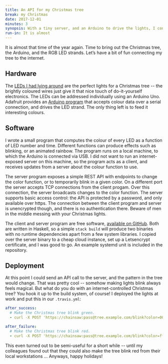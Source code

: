 ```yaml
---
title: An API for my Christmas tree
break: my Christmas
date: 2017-12-01
minutes: 3
synopsis: With a tiny server, and an Arduino to drive the lights, I connected my Christmas tree to the internet.
run-in: It is almost
---
```


It is almost that time of the year again.
Time to bring out the Christmas tree,
the Arduino, and the RGB LED strands.
Let’s have a bit of fun connecting my tree to the internet.

Hardware
--------

The [<abbr>LED</abbr>s I had lying around][leds]
are the perfect lights for a Christmas tree
-- the brightly coloured wires just give it that nice touch of do-it-yourself electronics.
The <abbr>LED</abbr>s can be addressed individually using an Arduino Uno.
Adafruit provides an [Arduino program][adalight]
that accepts colour data over a serial connection,
and drives the LED strand.
The only thing left is to feed it interesting colours.

[leds]:     https://www.adafruit.com/product/322
[adalight]: https://github.com/adafruit/Adalight

Software
--------

I wrote a small program that computes the colour of every LED
as a function of LED number and time.
Different functions can produce effects such as blinking,
or an animated rainbow.
The program runs on a local machine,
to which the Arduino is connected via USB.
I did not want to run an internet-exposed server on this machine,
so the program acts as a client,
and receives updates from a server about the colour function to use.

The server program exposes a simple REST API
with endpoints to change the color function,
or to temporarily blink in a given color.
On a different port the server accepts TCP connections from the client progam.
Over this connection, the server broadcasts changes to the color function.
The server supports basic access control:
the API is protected by a password,
and only available over https.
The connection between the client program and server is unencrypted though,
and there is no authentication there.
Beware of men in the middle messing with your Christmas lights.

The client and server program are free software,
[available on GitHub][ct-gh].
Both are written in Haskell,
so a simple `stack build` will produce two binaries
with no runtime dependencies apart from a few system libraries.
I copied over the server binary to a cheap cloud instance,
set up a Letsencrypt certificate,
and I was good to go.
An example systemd unit is included in the repository.

[ct-gh]: https://github.com/ruuda/christmas-tree

Deployment
----------

At this point I could send an API call to the server,
and the pattern in the tree would change.
That was pretty cool --
somehow making lights blink always feels magical.
But what do you do with an internet-controlled Christmas tree?
You hook it up to the build system, of course!
I deployed the lights at work and put this in our `.travis.yml`:

```yml
after_success:
  # Make the Christmas tree blink green.
  - curl -X POST 'https://chainsaw:pass@tree.example.com/blink?color=00ff00&seconds=10'

after_failure:
  # Make the Christmas tree blink red.
  - curl -X POST 'https://chainsaw:pass@tree.example.com/blink?color=ff0000&seconds=10'
```

This even turned out to be semi-useful for a short while
-- until my colleagues found out
that they could also make the tree blink red
from their local workstations ...
Anyways, happy holidays!
